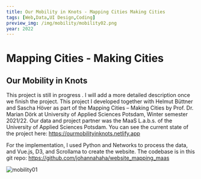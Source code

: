 ```yaml
---
title: Our Mobility in Knots - Mapping Cities Making Cities
tags: [Web,Data,UI Design,Coding]
preview_img: /img/mobility/mobility02.png
year: 2022
---
```


# Mapping Cities - Making Cities
## Our Mobility in Knots

This project is still in progress
. 
I will add a more detailed description once we finish the project.
This project I developed together with Helmut Büttner and Sascha Höver as part of the Mapping Cities – Making Cities by Prof. Dr. Marian Dörk at University of Applied Sciences Potsdam, Winter semester 2021/22. Our data and project partner was the MaaS L.a.b.s. of the University of Applied Sciences Potsdam. 
You can see the current state of the project here: https://ourmobilityinknots.netlify.app

For the implementation, I used Python and Networks to process the data, and Vue.js, D3, and Scrollama to create the website. The codebase is in this git repo: https://github.com/johannahaha/website_mapping_maas


![mobility01](/img/mobility/mobility02.png)